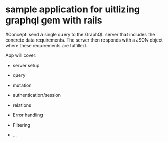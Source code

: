 
# sample application for uitlizing graphql gem with rails

#Concept:
send a single query to the GraphQL server that includes the concrete data requirements. The server then responds with a JSON object where these requirements are fulfilled.

App will cover:

* server setup

* query

* mutation

* authentication/session

* relations

* Error handling

* Filtering

* ...
